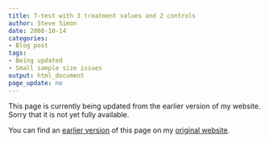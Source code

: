 ```yaml
---
title: T-test with 3 treatment values and 2 controls
author: Steve Simon
date: 2008-10-14
categories:
- Blog post
tags:
- Being updated
- Small sample size issues
output: html_document
page_update: no
---
```


This page is currently being updated from the earlier version of my website. Sorry that it is not yet fully available.

<!---More--->

You can find an [earlier version][sim1] of this page on my [original website][sim2].

[sim1]: http://www.pmean.com/08/TtestWith3and2.html
[sim2]: http://www.pmean.com/original_site.html

